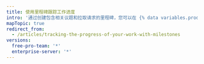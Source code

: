 ```yaml
---
title: 使用里程碑跟踪工作进度
intro: '通过创建包含相关议题和拉取请求的里程碑，您可以在 {% data variables.product.product_name %} 上跟踪工作。'
mapTopic: true
redirect_from:
  - /articles/tracking-the-progress-of-your-work-with-milestones
versions:
  free-pro-team: '*'
  enterprise-server: '*'
---
```


